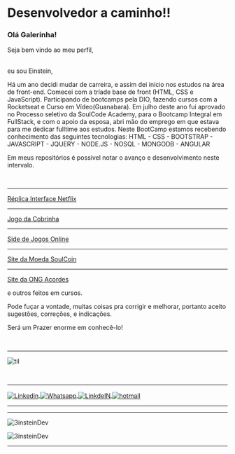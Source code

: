 # Desenvolvedor a caminho!!


### Olá Galerinha!

Seja bem vindo ao meu perfil, 

<br> eu sou Einstein,

Há um ano decidi mudar de carreira, e assim dei início nos estudos na área de front-end.
Comecei com a tríade base de front (HTML, CSS e JavaScript).
Participando de bootcamps pela DIO, fazendo cursos com a Rocketseat e Curso em Vídeo(Guanabara).
Em julho deste ano fui aprovado no Processo seletivo da SoulCode Academy, para o Bootcamp Integral em FullStack, e com o apoio da esposa, abri mão do emprego em que estava para me dedicar fulltime aos estudos.
Neste BootCamp estamos recebendo conhecimento das seguintes tecnologias:
HTML - CSS - BOOTSTRAP - JAVASCRIPT - JQUERY - NODE.JS - NOSQL - MONGODB - ANGULAR

Em meus repositórios é possivel notar o avanço e desenvolvimento neste intervalo.

<br> <hr>
<a target="_blank" href="https://3insteindev.github.io/Netflix-Interface/">Réplica Interface Netflix</a>
<br> <hr>
<a target="_blank" href="https://3insteindev.github.io/Jogo-da-Cobrinha/">Jogo da Cobrinha</a>
<br> <hr>
<a target="_blank" href="https://3insteindev.github.io/SiteDeGames/">Side de Jogos Online</a>
<br> <hr>
<a target="_blank" href="https://3insteindev.github.io/SoulCoin/">Site da Moeda SoulCoin</a>
<br> <hr>
<a target="_blank" href="https://3insteindev.github.io/ONGAcordes/">Site da ONG Acordes</a>

e outros feitos em cursos.

Pode fuçar a vontade, muitas coisas pra corrigir e melhorar, portanto aceito sugestões, correções, e indicações.



Será um Prazer enorme em conhecê-lo! 

<br> <hr>
![til](./meump4.gif)



<br> <hr>
<a target="_blank" href="https://www.linkedin.com/in/einstein-h-soares">



<img align = "center" alt = "Linkedin" color = "white" src = "https://img.shields.io/badge/LinkedIn-0077B5?style=for-the-badge&logo=linkedin&logoColor=white" />

</a>
<a target="_blank" href="https://api.whatsapp.com/send?phone=5519983972249">
  <img align = "center" alt = "Whatsapp" color = "white" src = "https://img.shields.io/badge/WhatsApp-25D366?style=for-the-badge&logo=whatsapp&logoColor=white" />
   
<a target="_blank" href="https://github.com/3insteinDev/">
  <img align = "center" alt = "LinkdeIN" src = "https://img.shields.io/badge/GitHub-100000?style=for-the-badge&logo=github&logoColor=white" />
</a>  

<a target="_blank" href="mailto:einstein.dev@hotmail.com">
  <img align = "center" alt = "hotmail" src = "https://img.shields.io/badge/hotmail-D14836?style=for-the-badge&logo=gmail&logoColor=white" />
</a>
  <br> <hr>

  

<hr>

<p> <img align = "center" src = "https://github-readme-stats.vercel.app/api/top-langs?username=3insteinDev&show_icons=true&locale=en&layout=compact" alt = "3insteinDev" /> </p>

<p> <img align = "center" src = "https://github-readme-stats.vercel.app/api?username=3insteinDev&show_icons=true&locale=en" alt = "3insteinDev" /> </p>

<hr>


